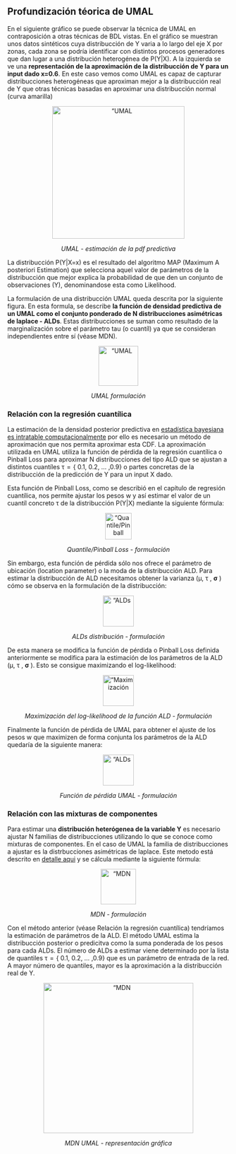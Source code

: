 
<a name="how_tecnica"></a>
## Profundización téorica de UMAL

En el siguiente gráfico se puede observar la técnica de UMAL en contraposición a otras técnicas de BDL vistas. En el gráfico se muestran unos datos sintéticos cuya distribucción de Y varia a lo largo del eje X por zonas, cada zona se podría identificar con distintos procesos generadores que dan lugar a una distribución heterogénea de P(Y|X). A la izquierda se ve una **representación de la aproximación de la distribucción de Y para un input dado x=0.6**. En este caso vemos como UMAL es capaz de capturar distribucciones heterogéneas que aproximan mejor a la distribucción real de Y que otras técnicas basadas en aproximar una distribucción normal (curva amarilla) 

<p align="center"><img src="/img/umal_pdf.PNG" height="300" alt=“UMAL - estimación de la pdf predictiva” /></p>
<p align="center"><em>UMAL - estimación de la pdf predictiva</em></p>

La distribucción P(Y|X=x) es el resultado del algoritmo MAP (Maximum A posteriori Estimation) que selecciona aquel valor de parámetros de la distribucción que mejor explica la probabilidad de que den un conjunto de observaciones (Y), denominandose esta como Likelihood.


La formulación de una distribucción UMAL queda descrita por la siguiente figura. En esta formula, se describe **la función de densidad predictiva de un UMAL como el conjunto ponderado de N distribucciones asimétricas de laplace - ALDs**. Estas distribucciones se suman como resultado de la marginalización sobre el parámetro tau (o cuantíl) ya que se consideran independientes entre sí (véase MDN). 

<p align="center"><img src="/img/umal_function.PNG" height="90" alt=“UMAL formulación” /></p>
<p align="center"><em>UMAL formulación</em></p>
  

<a name="rel_cuantil"></a>
### Relación con la regresión cuantílica

La estimación de la densidad posterior predictiva en [estadística bayesiana es intratable computacionalmente](https://github.com/beeva/TEC_LAB-bayesian_probabilistic/blob/master/docs/problematica_bayesiana/README.md) por ello es necesario un método de aproximación que nos permita aproximar esta CDF. La aproximación utilizada en UMAL utiliza la función de pérdida de la regresión cuantílica o Pinball Loss para aproximar N distribucciones del tipo ALD que se ajustan a distintos cuantíles  τ  =  { 0.1, 0.2, … ,0.9} o partes concretas de la distribucción de la predicción de Y para un input X dado.

Esta función de Pinball Loss, como se describió en el capítulo de regresión cuantílica, nos permite ajustar los pesos w y así estimar el valor de un cuantíl concreto τ de la distribucción P(Y|X) mediante la siguiente fórmula:

<p align="center"><img src="/img/quantile_loss.PNG" height="60" alt=“Quantile/Pinball Loss - formulación” /></p>
<p align="center"><em>Quantile/Pinball Loss - formulación</em></p>

Sin embargo, esta función de pérdida sólo nos ofrece el parámetro de ubicación (location parameter) o la moda de la distribucción ALD. Para estimar la distribucción de ALD necesitamos obtener la varianza  (μ,  τ , **σ** ) cómo se observa en la formulación de la distribucción:


<p align="center"><img src="/img/ALD_distribution.PNG" height="70" alt=“ALDs distribución - formulación” /></p>
<p align="center"><em>ALDs distribución - formulación</em></p>


De esta manera se modifica la función de pérdida o Pinball Loss definida anteriormente se modifica para la estimación de los parámetros de la ALD  (μ,  τ , **σ** ). Esto se consigue maximizando el log-likelihood:

<p align="center"><img src="/img/MLE_ALD.PNG" height="70" alt=“Maximización del log-likelihood de la función ALD - formulación” /></p>
<p align="center"><em>Maximización del log-likelihood de la función ALD  - formulación</em></p>

Finalmente la función de pérdida de UMAL para obtener el ajuste de los pesos w que maximizen de forma conjunta los parámetros de la ALD quedaría de la siguiente manera:

<p align="center"><img src="/img/ald_loss.PNG" height="70" alt=“ALDs parameter estimation - formulación” /></p>
<p align="center"><em>Función de pérdida UMAL - formulación</em></p>



<a name="rel_mdn"></a>
### Relación con las mixturas de componentes

Para estimar una **distribución heterógenea de la variable Y** es necesario ajustar N familias de distribucciones utilizando lo que se conoce como mixturas de componentes. En el caso de UMAL la familia de distribucciones a ajustar es la distrbucciones asimétricas de laplace. Este metodo está descrito en [detalle aqui](https://github.com/beeva/TEC_LAB-bayesian_probabilistic/tree/master/poc_forecasting_uncertainty/techniques/mixture_models) y se cálcula mediante la siguiente fórmula:

<p align="center"><img src="/img/mdn_function.PNG" height="80" alt=“MDN - formulación” /></p>
<p align="center"><em>MDN - formulación</em></p>

Con el método anterior (véase Relación la regresión cuantílica) tendríamos la estimación de parámetros de la ALD. El método UMAL estima la distribucción posterior o predicitva como la suma ponderada de los pesos para cada ALDs. El número de ALDs a estimar viene determinado por la lista de quantiles τ  =  { 0.1, 0.2, … ,0.9} que es un parámetro de entrada de la red. A mayor número de quantiles, mayor es la aproximación a la distribucción real de Y. 


<p align="center"><img src="/img/rel_tecnicas_umal.PNG" height="340" alt=“MDN UMAL - representación gráfica” /></p>
<p align="center"><em>MDN UMAL - representación gráfica</em></p>
